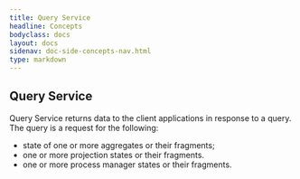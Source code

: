 ```yaml
---
title: Query Service
headline: Concepts
bodyclass: docs
layout: docs
sidenav: doc-side-concepts-nav.html
type: markdown
---
```

<h2 class="top">Query Service</h2> 

Query Service returns data to the client applications in response to a query. The query is a request for the following: 
* state of one or more aggregates or their fragments; 
* one or more projection states or their fragments.
* one or more process manager states or their fragments.
